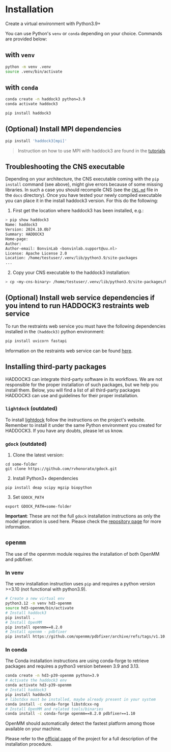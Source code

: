 # Installation

Create a virtual environment with Python3.9+

You can use Python's `venv` or `conda` depending on your choice.
Commands are provided below:

## with `venv`

```bash
python -m venv .venv
source .venv/bin/activate
```

## with `conda`

```bash
conda create -n haddock3 python=3.9
conda activate haddock3
```

```bash
pip install haddock3
```

## (Optional) Install MPI dependencies

```bash
pip install 'haddock3[mpi]'
```

> Instruction on how to use MPI with haddock3 are found in the [tutorials](https://www.bonvinlab.org/haddock3/tutorials/mpi.html)

## Troubleshooting the CNS executable

Depending on your architecture, the CNS executable coming with the `pip install` command (see above), might give errors because of some missing libraries.
In such a case you should recompile CNS (see the [`CNS.md`](CNS.md) file in the `docs` directory). Once you have tested your newly compiled executable you can place it in the install haddock3 version. For this do the following:

1. First get the location where haddock3 has been installed, e.g.:

```bash
> pip show haddock3
Name: haddock3
Version: 2024.10.0b7
Summary: HADDOCK3
Home-page:
Author:
Author-email: BonvinLab <bonvinlab.support@uu.nl>
License: Apache License 2.0
Location: /home/testuser/.venv/lib/python3.9/site-packages
...
```

2. Copy your CNS executable to the haddock3 installation:

```bash
> cp <my-cns-binary> /home/testuser/.venv/lib/python3.9/site-packages/haddock/bin/cns
```

## (Optional) Install web service dependencies if you intend to run HADDOCK3 restraints web service

To run the restraints web service you must have the following dependencies installed in the `(haddock3)` python environment:

```bash
pip install uvicorn fastapi
```

Information on the restraints web service can be found [here](https://github.com/haddocking/haddock3/blob/main/src/haddock/clis/restraints/webservice.py).

## Installing third-party packages

HADDOCK3 can integrate third-party software in its workflows.
We are not responsible for the proper installation of such packages, but
we help you install them. Below, you will find a list of all third-party
packages HADDOCK3 can use and guidelines for their proper installation.

### `lightdock` (outdated)

To install [lightdock](https://github.com/lightdock/lightdock) follow
the instructions on the project's website. Remember to install it under
the same Python environment you created for HADDOCK3. If you have any
doubts, please let us know.

### `gdock` (outdated)

1. Clone the latest version:

```
cd some-folder
git clone https://github.com/rvhonorato/gdock.git
```

2. Install Python3+ dependencies

```
pip install deap scipy mgzip biopython
```

3. Set `GDOCK_PATH`

```
export GDOCK_PATH=some-folder
```

**Important**: These are not the full `gdock` installation
instructions as only the model generation is used here. Please check the
[repository page](https://github.com/rvhonorato/gdock) for more
information.

## `openmm`

The use of the openmm module requires the installation of both OpenMM and pdbfixer.

### In venv

The venv installation instruction uses `pip` and requires a python version >=3.10 (not functional with python3.9).

```bash
# Create a new virtual env
python3.12 -m venv hd3-openmm
source hd3-openmm/bin/activate
# Install haddock3
pip install .
# Install OpenMM
pip install openmm==8.2.0
# Install openmm - pdbfixer
pip install https://github.com/openmm/pdbfixer/archive/refs/tags/v1.10.tar.gz
```

### In conda

The Conda installation instructions are using conda-forge to retrieve packages and requires a python3 version between 3.9 and 3.13.

```bash
conda create -n hd3-p39-openmm python=3.9
# Activate the haddock3 env
conda activate hd3-p39-openmm
# Install haddock3
pip install haddock3
# libstdxx must be installed, maybe already present in your system
conda install -c conda-forge libstdcxx-ng
# Install OpenMM and related tools/binaries
conda install -c conda-forge openmm==8.2.0 pdbfixer==1.10
```

OpenMM should automatically detect the fastest platform among those available
on your machine.

Please refer to the [official page](http://docs.openmm.org/latest/userguide/)
of the project for a full description of the installation procedure.
